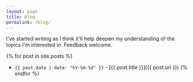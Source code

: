 ```yaml
---
layout: page
title: Blog
permalink: /blog/
---
```


I've started writing as I think it'll help deepen my understanding of the topics I'm interested in. Feedback welcome.

{% for post in site.posts %}
- `{{ post.date | date: "%Y-%m-%d" }}` - [{{ post.title }}]({{ post.url }}) {% endfor %}
